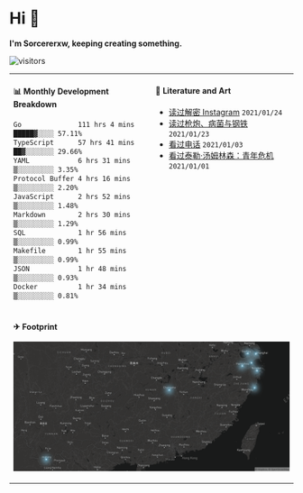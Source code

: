 # Hi 👋

**I'm Sorcererxw, keeping creating something.**

![visitors](https://visitor-badge.glitch.me/badge?page_id=sorcererxw.sorcererx)

<table width="800px">
<tr>
<td valign="top" width="50%">

#### 📊 Monthly Development Breakdown

<!--START_SECTION:waka-->
```text
Go              111 hrs 4 mins █████▓░░░░ 57.11%
TypeScript      57 hrs 41 mins ██▓░░░░░░░ 29.66%
YAML            6 hrs 31 mins  ▒░░░░░░░░░ 3.35%
Protocol Buffer 4 hrs 16 mins  ▒░░░░░░░░░ 2.20%
JavaScript      2 hrs 52 mins  ▒░░░░░░░░░ 1.48%
Markdown        2 hrs 30 mins  ▒░░░░░░░░░ 1.29%
SQL             1 hr 56 mins   ▒░░░░░░░░░ 0.99%
Makefile        1 hr 55 mins   ▒░░░░░░░░░ 0.99%
JSON            1 hr 48 mins   ▒░░░░░░░░░ 0.93%
Docker          1 hr 34 mins   ▒░░░░░░░░░ 0.81%
```
<!--END_SECTION:waka-->

<td valign="top" width="50%">

#### 💃 Literature and Art

<!--START_SECTION:douban-->
* [读过解密 Instagram](https://book.douban.com/subject/35252483/) <code>2021/01/24</code>
* [读过枪炮、病菌与钢铁](https://book.douban.com/subject/1813841/) <code>2021/01/23</code>
* [看过电话](http://movie.douban.com/subject/30346025/) <code>2021/01/03</code>
* [看过泰勒·汤姆林森：青年危机](http://movie.douban.com/subject/34979178/) <code>2021/01/01</code>

<!--END_SECTION:douban-->

</td>
</tr>
<tr>
<td colspan="2">

#### ✈ Footprint

![footprint](./footprint.png)

</td>
</tr>
</table>


